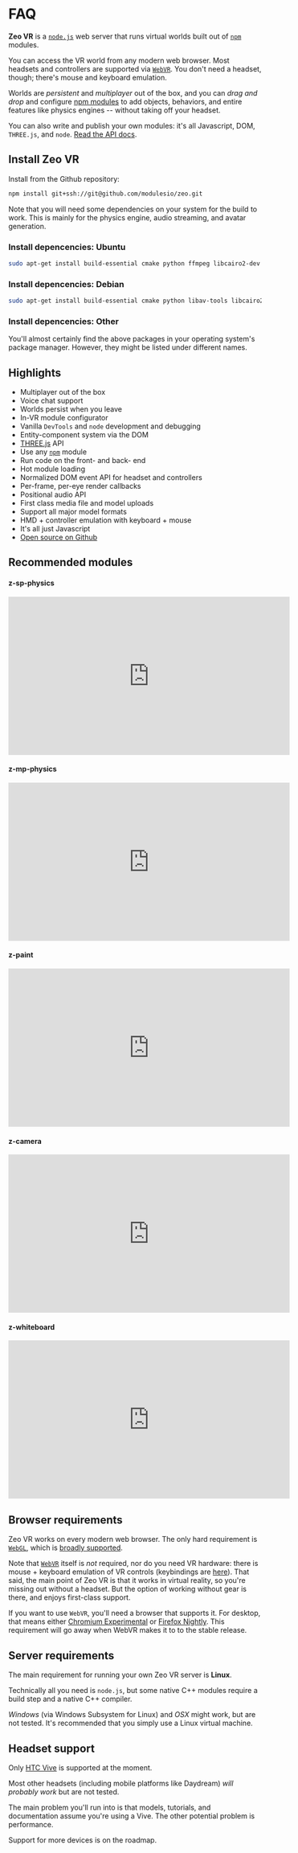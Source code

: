 # FAQ

**Zeo VR** is a [`node.js`](https://nodejs.org) web server that runs virtual worlds built out of [`npm`](https://npmjs.org) modules.

You can access the VR world from any modern web browser. Most headsets and controllers are supported via [`WebVR`](https://webvr.info/). You don't need a headset, though; there's mouse and keyboard emulation.

Worlds are <i>persistent</i> and <i>multiplayer</i> out of the box, and you can <i>drag and drop</i> and configure <a href="">npm modules</a> to add objects, behaviors, and entire features like physics engines -- without taking off your headset.

You can also write and publish your own modules: it's all Javascript, DOM, `THREE.js`, and `node`. [Read the API docs](#api-docs).

## Install Zeo VR

Install from the Github repository:

```bash
npm install git+ssh://git@github.com/modulesio/zeo.git
```

Note that you will need some dependencies on your system for the build to work. This is mainly for the physics engine, audio streaming, and avatar generation.

### Install depencencies: Ubuntu

```bash
sudo apt-get install build-essential cmake python ffmpeg libcairo2-dev
```

### Install depencencies: Debian

```bash
sudo apt-get install build-essential cmake python libav-tools libcairo2-dev
```

### Install depencencies: Other

You'll almost certainly find the above packages in your operating system's package manager. However, they might be listed under different names.

## Highlights

- Multiplayer out of the box
- Voice chat support
- Worlds persist when you leave
- In-VR module configurator
- Vanilla `DevTools` and `node` development and debugging
- Entity-component system via the DOM
- [THREE.js](https://threejs.org) API
- Use any [`npm`](https://npmjs.org) module
- Run code on the front- and back- end
- Hot module loading
- Normalized DOM event API for headset and controllers
- Per-frame, per-eye render callbacks
- Positional audio API
- First class media file and model uploads
- Support all major model formats
- HMD + controller emulation with keyboard + mouse
- It's all just Javascript
- [Open source on Github](https://github.com/modulesio/zeo)

## Recommended modules

#### z-sp-physics

<iframe width="560" height="315" src="https://www.youtube.com/embed/AOZtqDhQP44" frameborder="0" allowfullscreen></iframe>

#### z-mp-physics

<iframe width="560" height="315" src="https://www.youtube.com/embed/AOZtqDhQP44" frameborder="0" allowfullscreen></iframe>

#### z-paint

<iframe width="560" height="315" src="https://www.youtube.com/embed/AOZtqDhQP44" frameborder="0" allowfullscreen></iframe>

#### z-camera

<iframe width="560" height="315" src="https://www.youtube.com/embed/AOZtqDhQP44" frameborder="0" allowfullscreen></iframe>

#### z-whiteboard

<iframe width="560" height="315" src="https://www.youtube.com/embed/AOZtqDhQP44" frameborder="0" allowfullscreen></iframe>

## Browser requirements

Zeo VR works on every modern web browser. The only hard requirement is [`WebGL`](https://en.wikipedia.org/wiki/WebGL), which is [broadly supported](http://caniuse.com/#feat=webgl).

Note that [`WebVR`](https://webvr.info/) itself is _not_ required, nor do you need VR hardware: there is mouse + keyboard emulation of VR controls (keybindings are [here](#key-bindings)). That said, the main point of Zeo VR is that it works in virtual reality, so you're missing out without a headset. But the option of working without gear is there, and enjoys first-class support.

If you want to use `WebVR`, you'll need a browser that supports it. For desktop, that means either [Chromium Experimental](https://webvr.info/get-chrome/) or [Firefox Nightly](https://www.mozilla.org/en-US/firefox/channel/desktop/#nightly). This requirement will go away when WebVR makes it to to the stable release.

## Server requirements

The main requirement for running your own Zeo VR server is __Linux__.

Technically all you need is `node.js`, but some native C++ modules require a build step and a native C++ compiler.

_Windows_ (via Windows Subsystem for Linux) and _OSX_ might work, but are not tested. It's recommended that you simply use a Linux virtual machine.

## Headset support

Only [HTC Vive](https://en.wikipedia.org/wiki/HTC_Vive) is supported at the moment.

Most other headsets (including mobile platforms like Daydream) _will probably work_ but are not tested.

The main problem you'll run into is that models, tutorials, and documentation assume you're using a Vive. The other potential problem is performance.

Support for more devices is on the roadmap.
